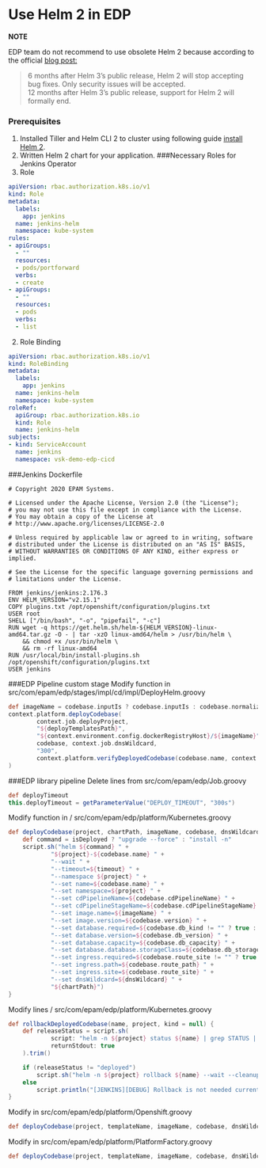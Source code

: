 # Use Helm 2 in EDP


**NOTE**

EDP team do not recommend to use obsolete Helm 2 because according to the official [blog post:](https://helm.sh/blog/2019-10-22-helm-2150-released/)

> 6 months after Helm 3’s public release, Helm 2 will stop accepting bug fixes. Only security issues will be accepted.  
 12 months after Helm 3’s public release, support for Helm 2 will formally end.


### Prerequisites
1. Installed Tiller and Helm CLI 2 to cluster using following guide [install Helm 2](install_helm2.md).
2. Written Helm 2 chart for your application.
###Necessary Roles for Jenkins Operator
1. Role
```yaml
apiVersion: rbac.authorization.k8s.io/v1
kind: Role
metadata:
  labels:
    app: jenkins
  name: jenkins-helm
  namespace: kube-system
rules:
- apiGroups:
  - ""
  resources:
  - pods/portforward
  verbs:
  - create
- apiGroups:
  - ""
  resources:
  - pods
  verbs:
  - list
```
2. Role Binding
```yaml
apiVersion: rbac.authorization.k8s.io/v1
kind: RoleBinding
metadata:
  labels:
    app: jenkins
  name: jenkins-helm
  namespace: kube-system
roleRef:
  apiGroup: rbac.authorization.k8s.io
  kind: Role
  name: jenkins-helm
subjects:
- kind: ServiceAccount
  name: jenkins
  namespace: vsk-demo-edp-cicd
``` 
###Jenkins Dockerfile
```
# Copyright 2020 EPAM Systems.

# Licensed under the Apache License, Version 2.0 (the "License");
# you may not use this file except in compliance with the License.
# You may obtain a copy of the License at
# http://www.apache.org/licenses/LICENSE-2.0

# Unless required by applicable law or agreed to in writing, software
# distributed under the License is distributed on an "AS IS" BASIS,
# WITHOUT WARRANTIES OR CONDITIONS OF ANY KIND, either express or implied.

# See the License for the specific language governing permissions and
# limitations under the License.

FROM jenkins/jenkins:2.176.3
ENV HELM_VERSION="v2.15.1"
COPY plugins.txt /opt/openshift/configuration/plugins.txt
USER root
SHELL ["/bin/bash", "-o", "pipefail", "-c"]
RUN wget -q https://get.helm.sh/helm-${HELM_VERSION}-linux-amd64.tar.gz -O - | tar -xzO linux-amd64/helm > /usr/bin/helm \
    && chmod +x /usr/bin/helm \
    && rm -rf linux-amd64
RUN /usr/local/bin/install-plugins.sh /opt/openshift/configuration/plugins.txt
USER jenkins
```
###EDP Pipeline custom stage
Modify function in  src/com/epam/edp/stages/impl/cd/impl/DeployHelm.groovy
```groovy
def imageName = codebase.inputIs ? codebase.inputIs : codebase.normalizedName
context.platform.deployCodebase(
        context.job.deployProject,
        "${deployTemplatesPath}",
        "${context.environment.config.dockerRegistryHost}/${imageName}",
        codebase, context.job.dnsWildcard,
        "300",
        context.platform.verifyDeployedCodebase(codebase.name, context.job.deployProject)
)
```
###EDP library pipeline
Delete lines from src/com/epam/edp/Job.groovy
```groovy
def deployTimeout
this.deployTimeout = getParameterValue("DEPLOY_TIMEOUT", "300s")
```
Modify function in / src/com/epam/edp/platform/Kubernetes.groovy
```groovy
def deployCodebase(project, chartPath, imageName, codebase, dnsWildcard, timeout, isDeployed) {
    def command = isDeployed ? "upgrade --force" : "install -n"
    script.sh("helm ${command} " +
            "${project}-${codebase.name} " +
            "--wait " +
            "--timeout=${timeout} " +
            "--namespace ${project} " +
            "--set name=${codebase.name} " +
            "--set namespace=${project} " +
            "--set cdPipelineName=${codebase.cdPipelineName} " +
            "--set cdPipelineStageName=${codebase.cdPipelineStageName} " +
            "--set image.name=${imageName} " +
            "--set image.version=${codebase.version} " +
            "--set database.required=${codebase.db_kind != "" ? true : false} " +
            "--set database.version=${codebase.db_version} " +
            "--set database.capacity=${codebase.db_capacity} " +
            "--set database.database.storageClass=${codebase.db_storage} " +
            "--set ingress.required=${codebase.route_site != "" ? true : false} " +
            "--set ingress.path=${codebase.route_path} " +
            "--set ingress.site=${codebase.route_site} " +
            "--set dnsWildcard=${dnsWildcard} " +
            "${chartPath}")
}
```
Modify lines / src/com/epam/edp/platform/Kubernetes.groovy
```groovy
def rollbackDeployedCodebase(name, project, kind = null) {
    def releaseStatus = script.sh(
            script: "helm -n ${project} status ${name} | grep STATUS | awk '{print \$2}'",
            returnStdout: true
    ).trim()

    if (releaseStatus != "deployed")
        script.sh("helm -n ${project} rollback ${name} --wait --cleanup-on-fail")
    else
        script.println("[JENKINS][DEBUG] Rollback is not needed current status of ${name} is deployed")
}
```
Modify in src/com/epam/edp/platform/Openshift.groovy
```groovy
def deployCodebase(project, templateName, imageName, codebase, dnsWildcard = null, timeout = null, isDeployed = null)
```
Modify in src/com/epam/edp/platform/PlatformFactory.groovy
```groovy
def deployCodebase(project, templateName, imageName, codebase, dnsWildcard, timeout, isDeployed)
```
